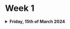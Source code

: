 # Week 1

<details>

<summary><strong>Friday, 15th of March 2024</strong></summary>

***

### What did I do today?

* Understanding UML remains incredibly frustrating. It's excessively vague and hindered by its extensive history, resulting in countless resources that don't align with the latest standard, UML 2.5. After scouring through numerous documentation sources, I stumbled upon [https://www.uml-diagrams.org/](https://www.uml-diagrams.org/), which thankfully presents the most up-to-date information. It's a resource I had previously overlooked.

### Which challenges did I encounter?

1. PlantUML is a powerful tool, but it's not without its flaws. The syntax is incredibly finicky, and the documentation is lacking. I've had to rely on trial and error to understand how to use it effectively.
2. Enterprise Architect is a powerful tool, which comes with a comprehensive documentation related to the UML standard, and how to implement it in the application. However, the tool comes with a steep learning curve, and I've had to spend a considerable amount of time to remember how to use it. Although the application comes with a comprehensive documentation, i am not convinced that it is completely in line with the UML 2.5 standard.

### What did I learn?

* We do not have license for Enterprise Architect, and as i wanted to use it in trial mode, the images generated by the application are watermarked. making it very reluctant to use it in the documentation. I am considering to use PlantUML, but due to its syntax, i am not sure if it is the best option.

### What are the tasks for tomorrow?

* I will review the lecture slides and take notes.
* I will start working on the first assignment.

</details>
